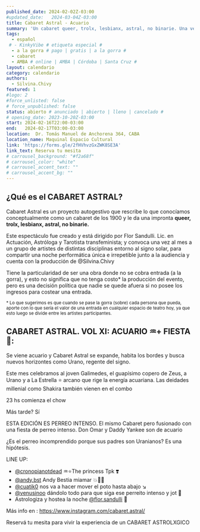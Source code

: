 ```yaml
---
published_date: 2024-02-02Z-03:00
#updated_date:   2024-03-04Z-03:00
title: Cabaret Astral - Acuario
summary: 'Un cabaret queer, trolx, lesbianx, astral, no binarie. Una vez al mes en @maquinal.maquinal. Dirigido por @flor.sandulli y Producido por @silvina.chivy'
tags:
  - español
 # - KinkyVibe # etiqueta especial #
  - a la gorra # pago | gratis | a la gorra #
  - cabaret
  - AMBA # online | AMBA | Córdoba | Santa Cruz #
layout: calendario
category: calendario
authors:
  - Silvina.Chivy
featured: 1
#logo: 2
#force_unlisted: false
# force_unpublished: false
status: abierto # anunciado | abierto | lleno | cancelado #
# opening_date: 2023-10-20Z-03:00
start: 2024-02-16T22:00-03:00
end:   2024-02-17T03:00-03:00
location:  Dr. Tomás Manuel de Anchorena 364, CABA
location_name: Maquinal Espacio Cultural
link: 'https://forms.gle/2fHVhvzGxZWK8SE3A'
link_text: Reserva tu mesita
# carrousel_background: "#f2a68f"
# carrousel_color: "white"
# carrousel_accent_text: ""
# carrousel_accent_bg: ""
---
```

## ¿Qué es el CABARET ASTRAL?

Cabaret Astral es un proyecto autogestivo que rescribe lo que conocíamos conceptualmente como un cabaret de los 1900 y le da una impronta **queer, trolx, lesbianx, astral, no binarie.**

Este espectáculo fue creado y está dirigido por Flor Sandulli. Lic. en Actuación, Astróloga y Tarotista transfeminista; y convoca una vez al mes a un grupo de artistes de distintas disciplinas entorno al signo solar, para compartir una noche performática única e irrepetible junto a la audiencia y cuenta con la producción de @Silvina.Chivy

Tiene la particularidad de ser una obra donde no se cobra entrada (a la gorra), y esto no significa que no tenga costo\* la producción del evento, pero es una decisión política que nadie se quede afuera si no posee los ingresos para costear una entrada. 

<small>* Lo que sugerimos es que cuando se pase la gorra (sobre) cada persona que pueda, aporte con lo que sería el valor de una entrada en cualquier espacio de teatro hoy, ya que esto luego se divide entre les artistes participantes.</small>

## CABARET ASTRAL. VOL XI: ACUARIO ♒+ FIESTA 🎉:

Se viene acuario y Cabaret Astral se expande, habita los bordes y busca nuevos horizontes como Urano, regente del signo. 

Este mes celebramos al joven Galimedes, el guapísimo copero de Zeus, a Urano y a La Estrella ⭐ arcano que rige la energía acuariana. Las deidades millenial como Shakira también vienen en el combo 

23 hs comienza el chow

Más tarde? Sí

ESTA EDICIÓN ES PERREO INTENSO. El mismo Cabaret pero fusionado con una fiesta de perreo intenso. Don Omar y Daddy Yankee son de acuario 

¿Es el perreo incomprendido porque sus padres son Uranianos? Es una hipótesis. 

LINE UP:
- [\@cronopianotdead](https://instagram.com/cronopianotdead) ♒⭐The princess Tpk ❣️
- [\@andy.bst](https://instagram.com/andy.bst) Andy Bestia miamar 💥💅🏻
- [\@cuatik0](https://instagram.com/cuatik0) nos va a hacer mover el poto hasta abajo ↘️
- [\@venusinoo](https://instagram.com/venusinoo) dándolo todo para que siga ese perreito intenso y jot 🥵
- Astrologiza y hostea la noche [\@flor.sandulli](https://instagram.com/flor.sandulli) 🌠

Más info en : https://www.instagram.com/cabaret.astral/

Reservá tu mesita para vivir la experiencia de un CABARET ASTROLXGICO
